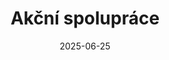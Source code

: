 ---
layout: layouts/non-en-hero-episode.njk
tags: czhero
date: "2025-06-25"
title: Akční spolupráce
datum: 25. 6. 2025
foto1024: /images/uploads/crossborder_cooperation_in_action_1024x768.jpg
foto1440: /images/uploads/crossborder_cooperation_in_action_1440x825.jpg
alt: ruky ako symbol spolupráce
link: https://www.ceskatelevize.cz/porady/1098260856-kvarteto/425235100111005/
header: Poslední díl
tv: ČT 2
cta: Přehrát díl
logo: logo_ct2.svg
---